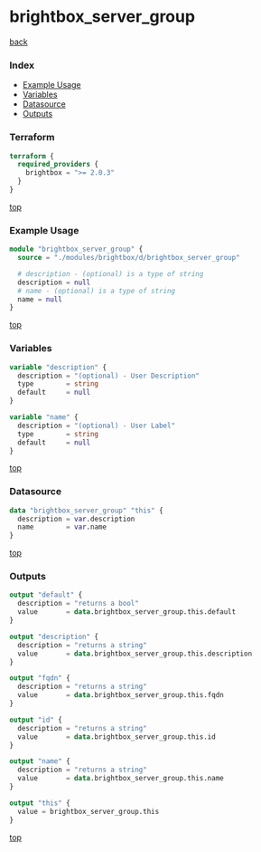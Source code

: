 # brightbox_server_group

[back](../brightbox.md)

### Index

- [Example Usage](#example-usage)
- [Variables](#variables)
- [Datasource](#datasource)
- [Outputs](#outputs)

### Terraform

```terraform
terraform {
  required_providers {
    brightbox = ">= 2.0.3"
  }
}
```

[top](#index)

### Example Usage

```terraform
module "brightbox_server_group" {
  source = "./modules/brightbox/d/brightbox_server_group"

  # description - (optional) is a type of string
  description = null
  # name - (optional) is a type of string
  name = null
}
```

[top](#index)

### Variables

```terraform
variable "description" {
  description = "(optional) - User Description"
  type        = string
  default     = null
}

variable "name" {
  description = "(optional) - User Label"
  type        = string
  default     = null
}
```

[top](#index)

### Datasource

```terraform
data "brightbox_server_group" "this" {
  description = var.description
  name        = var.name
}
```

[top](#index)

### Outputs

```terraform
output "default" {
  description = "returns a bool"
  value       = data.brightbox_server_group.this.default
}

output "description" {
  description = "returns a string"
  value       = data.brightbox_server_group.this.description
}

output "fqdn" {
  description = "returns a string"
  value       = data.brightbox_server_group.this.fqdn
}

output "id" {
  description = "returns a string"
  value       = data.brightbox_server_group.this.id
}

output "name" {
  description = "returns a string"
  value       = data.brightbox_server_group.this.name
}

output "this" {
  value = brightbox_server_group.this
}
```

[top](#index)